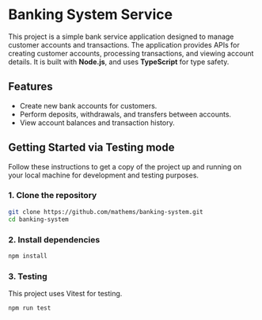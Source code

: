 # Banking System Service

This project is a simple bank service application designed to manage customer accounts and transactions. The application provides APIs for creating customer accounts, processing transactions, and viewing account details. It is built with **Node.js**, and uses **TypeScript** for type safety.

## Features

- Create new bank accounts for customers.
- Perform deposits, withdrawals, and transfers between accounts.
- View account balances and transaction history.

## Getting Started via Testing mode

Follow these instructions to get a copy of the project up and running on your local machine for development and testing purposes.

### 1. Clone the repository

```bash
git clone https://github.com/mathems/banking-system.git
cd banking-system
```
### 2. Install dependencies
```bash
npm install
```

### 3. Testing
This project uses Vitest for testing.
``` bash
npm run test
```
